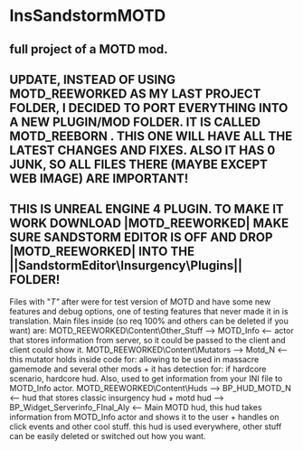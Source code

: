 # InsSandstormMOTD
full project of a MOTD mod.
----------------------------------------
UPDATE, INSTEAD OF USING MOTD_REEWORKED AS MY LAST PROJECT FOLDER, I DECIDED TO PORT EVERYTHING INTO A NEW PLUGIN/MOD FOLDER. IT IS CALLED MOTD_REEBORN . THIS ONE WILL HAVE ALL THE LATEST CHANGES AND FIXES. ALSO IT HAS 0 JUNK, SO ALL FILES THERE (MAYBE EXCEPT WEB IMAGE) ARE IMPORTANT!
----------------------------------------
THIS IS UNREAL ENGINE 4 PLUGIN. TO MAKE IT WORK DOWNLOAD |MOTD_REEWORKED| MAKE SURE SANDSTORM EDITOR IS OFF AND DROP |MOTD_REEWORKED| INTO THE ||SandstormEditor\Insurgency\Plugins|| FOLDER! 
----------------------------------------
Files with "_T"_ after were for test version of MOTD and have some new features and debug options, one of testing features that never made it in is translation.
Main files inside (so req 100% and others can be deleted if you want) are:
MOTD_REEWORKED\Content\Other_Stuff --> MOTD_Info <-- actor that stores information from server, so it could be passed to the client and client could show it.
MOTD_REEWORKED\Content\Mutators --> Motd_N  <-- this mutator holds inside code for: allowing to be used in massacre gamemode and several other mods + it has detection for: if hardcore scenario, hardcore hud. Also, used to get information from your INI file to MOTD_Info actor.
MOTD_REEWORKED\Content\Huds --> BP_HUD_MOTD_N <-- hud that stores classic insurgency hud + motd hud
                            --> BP_Widget_Serverinfo_FInal_Aly <-- Main MOTD hud, this hud takes information from MOTD_Info actor and shows it to the user + handles on click events and other cool stuff. this hud is used everywhere, other stuff can be easily deleted or switched out how you want.

